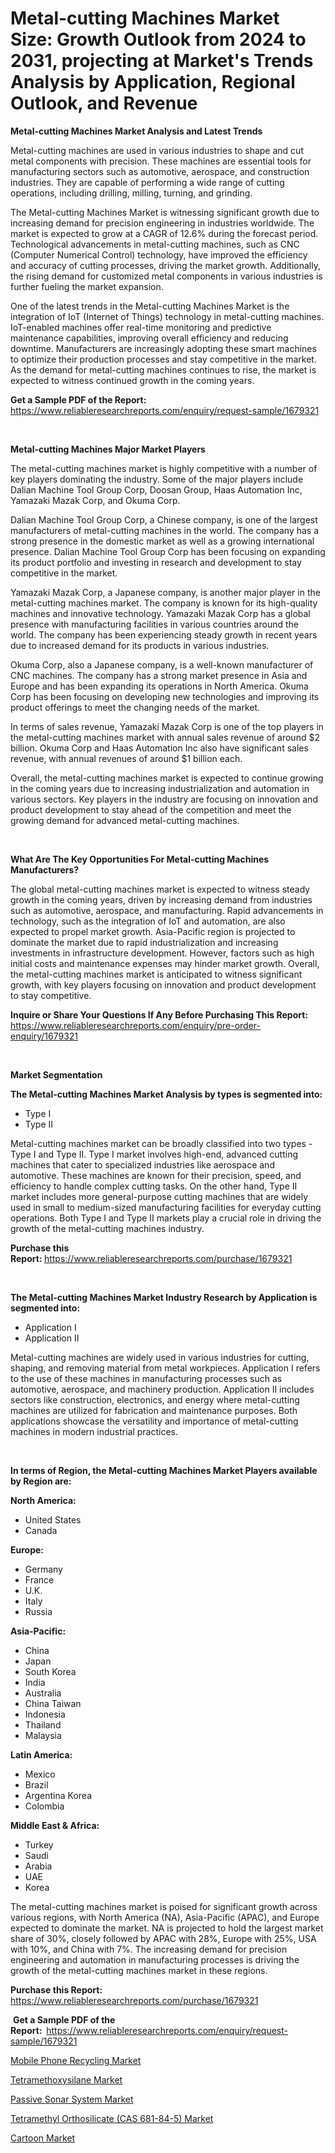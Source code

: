 <p><h1>Metal-cutting Machines Market Size: Growth Outlook from 2024 to 2031, projecting at Market's Trends Analysis by Application, Regional Outlook, and Revenue</h1></p><p><strong>Metal-cutting Machines Market Analysis and Latest Trends</strong></p>
<p><p>Metal-cutting machines are used in various industries to shape and cut metal components with precision. These machines are essential tools for manufacturing sectors such as automotive, aerospace, and construction industries. They are capable of performing a wide range of cutting operations, including drilling, milling, turning, and grinding. </p><p>The Metal-cutting Machines Market is witnessing significant growth due to increasing demand for precision engineering in industries worldwide. The market is expected to grow at a CAGR of 12.6% during the forecast period. Technological advancements in metal-cutting machines, such as CNC (Computer Numerical Control) technology, have improved the efficiency and accuracy of cutting processes, driving the market growth. Additionally, the rising demand for customized metal components in various industries is further fueling the market expansion.</p><p>One of the latest trends in the Metal-cutting Machines Market is the integration of IoT (Internet of Things) technology in metal-cutting machines. IoT-enabled machines offer real-time monitoring and predictive maintenance capabilities, improving overall efficiency and reducing downtime. Manufacturers are increasingly adopting these smart machines to optimize their production processes and stay competitive in the market. As the demand for metal-cutting machines continues to rise, the market is expected to witness continued growth in the coming years.</p></p>
<p><strong>Get a Sample PDF of the Report:&nbsp;</strong> <a href="https://www.reliableresearchreports.com/enquiry/request-sample/1679321">https://www.reliableresearchreports.com/enquiry/request-sample/1679321</a></p>
<p>&nbsp;</p>
<p><strong>Metal-cutting Machines Major Market Players</strong></p>
<p><p>The metal-cutting machines market is highly competitive with a number of key players dominating the industry. Some of the major players include Dalian Machine Tool Group Corp, Doosan Group, Haas Automation Inc, Yamazaki Mazak Corp, and Okuma Corp.</p><p>Dalian Machine Tool Group Corp, a Chinese company, is one of the largest manufacturers of metal-cutting machines in the world. The company has a strong presence in the domestic market as well as a growing international presence. Dalian Machine Tool Group Corp has been focusing on expanding its product portfolio and investing in research and development to stay competitive in the market.</p><p>Yamazaki Mazak Corp, a Japanese company, is another major player in the metal-cutting machines market. The company is known for its high-quality machines and innovative technology. Yamazaki Mazak Corp has a global presence with manufacturing facilities in various countries around the world. The company has been experiencing steady growth in recent years due to increased demand for its products in various industries.</p><p>Okuma Corp, also a Japanese company, is a well-known manufacturer of CNC machines. The company has a strong market presence in Asia and Europe and has been expanding its operations in North America. Okuma Corp has been focusing on developing new technologies and improving its product offerings to meet the changing needs of the market.</p><p>In terms of sales revenue, Yamazaki Mazak Corp is one of the top players in the metal-cutting machines market with annual sales revenue of around $2 billion. Okuma Corp and Haas Automation Inc also have significant sales revenue, with annual revenues of around $1 billion each.</p><p>Overall, the metal-cutting machines market is expected to continue growing in the coming years due to increasing industrialization and automation in various sectors. Key players in the industry are focusing on innovation and product development to stay ahead of the competition and meet the growing demand for advanced metal-cutting machines.</p></p>
<p>&nbsp;</p>
<p><strong>What Are The Key Opportunities For Metal-cutting Machines Manufacturers?</strong></p>
<p><p>The global metal-cutting machines market is expected to witness steady growth in the coming years, driven by increasing demand from industries such as automotive, aerospace, and manufacturing. Rapid advancements in technology, such as the integration of IoT and automation, are also expected to propel market growth. Asia-Pacific region is projected to dominate the market due to rapid industrialization and increasing investments in infrastructure development. However, factors such as high initial costs and maintenance expenses may hinder market growth. Overall, the metal-cutting machines market is anticipated to witness significant growth, with key players focusing on innovation and product development to stay competitive.</p></p>
<p><strong>Inquire or Share Your Questions If Any Before Purchasing This Report:</strong> <a href="https://www.reliableresearchreports.com/enquiry/pre-order-enquiry/1679321">https://www.reliableresearchreports.com/enquiry/pre-order-enquiry/1679321</a></p>
<p>&nbsp;</p>
<p><strong>Market Segmentation</strong></p>
<p><strong>The Metal-cutting Machines Market Analysis by types is segmented into:</strong></p>
<p><ul><li>Type I</li><li>Type II</li></ul></p>
<p><p>Metal-cutting machines market can be broadly classified into two types - Type I and Type II. Type I market involves high-end, advanced cutting machines that cater to specialized industries like aerospace and automotive. These machines are known for their precision, speed, and efficiency to handle complex cutting tasks. On the other hand, Type II market includes more general-purpose cutting machines that are widely used in small to medium-sized manufacturing facilities for everyday cutting operations. Both Type I and Type II markets play a crucial role in driving the growth of the metal-cutting machines industry.</p></p>
<p><strong>Purchase this Report:&nbsp;</strong><a href="https://www.reliableresearchreports.com/purchase/1679321">https://www.reliableresearchreports.com/purchase/1679321</a></p>
<p>&nbsp;</p>
<p><strong>The Metal-cutting Machines Market Industry Research by Application is segmented into:</strong></p>
<p><ul><li>Application I</li><li>Application II</li></ul></p>
<p><p>Metal-cutting machines are widely used in various industries for cutting, shaping, and removing material from metal workpieces. Application I refers to the use of these machines in manufacturing processes such as automotive, aerospace, and machinery production. Application II includes sectors like construction, electronics, and energy where metal-cutting machines are utilized for fabrication and maintenance purposes. Both applications showcase the versatility and importance of metal-cutting machines in modern industrial practices.</p></p>
<p>&nbsp;</p>
<p><strong>In terms of Region, the Metal-cutting Machines Market Players available by Region are:</strong></p>
<p>
    <p> <strong> North America: </strong>
        <ul>
            <li>United States</li>
            <li>Canada</li>
        </ul>
        </p> 
    <p> <strong> Europe: </strong>
        <ul>
            <li>Germany</li>
            <li>France</li>
            <li>U.K.</li>
            <li>Italy</li>
            <li>Russia</li>
        </ul>
        </p> 
    <p> <strong> Asia-Pacific: </strong>
        <ul>
            <li>China</li>
            <li>Japan</li>
            <li>South Korea</li>
            <li>India</li>
            <li>Australia</li>
            <li>China Taiwan</li>
            <li>Indonesia</li>
            <li>Thailand</li>
            <li>Malaysia</li>
        </ul>
        </p> 
    <p> <strong> Latin America: </strong>
        <ul>
            <li>Mexico</li>
            <li>Brazil</li>
            <li>Argentina Korea</li>
            <li>Colombia</li>
        </ul>
        </p> 
    <p> <strong> Middle East & Africa: </strong>
        <ul>
            <li>Turkey</li>
            <li>Saudi</li>
            <li>Arabia</li>
            <li>UAE</li>
            <li>Korea</li>
        </ul>
    </p>
    </p>
<p><p>The metal-cutting machines market is poised for significant growth across various regions, with North America (NA), Asia-Pacific (APAC), and Europe expected to dominate the market. NA is projected to hold the largest market share of 30%, closely followed by APAC with 28%, Europe with 25%, USA with 10%, and China with 7%. The increasing demand for precision engineering and automation in manufacturing processes is driving the growth of the metal-cutting machines market in these regions.</p></p>
<p><strong>Purchase this Report: </strong><a href="https://www.reliableresearchreports.com/purchase/1679321">https://www.reliableresearchreports.com/purchase/1679321</a></p>
<p>&nbsp;<strong>Get a Sample PDF of the Report:&nbsp;&nbsp;</strong><a href="https://www.reliableresearchreports.com/enquiry/request-sample/1679321">https://www.reliableresearchreports.com/enquiry/request-sample/1679321</a></p>
<p><strong></strong></p>
<p><p><a href="https://medium.com/@kavonhansen13/mobile-phone-recycling-market-size-cagr-trends-2024-2030-aaa7016331b0">Mobile Phone Recycling Market</a></p><p><a href="https://github.com/elizabethdagraca/Market-Research-Report-List-2/blob/main/tetramethoxysilane-market.md">Tetramethoxysilane Market</a></p><p><a href="https://medium.com/@kavonhansen13/passive-sonar-system-market-insight-market-trends-growth-forecasted-from-2024-to-2031-307f6ef26e7e">Passive Sonar System Market</a></p><p><a href="https://github.com/santosh758595/Market-Research-Report-List-3/blob/main/tetramethyl-orthosilicate-cas-681-84-5-market.md">Tetramethyl Orthosilicate (CAS 681-84-5) Market</a></p><p><a href="https://issuu.com/reportprime-2/docs/cartoon-market-size-2030.pptx">Cartoon Market</a></p></p>
